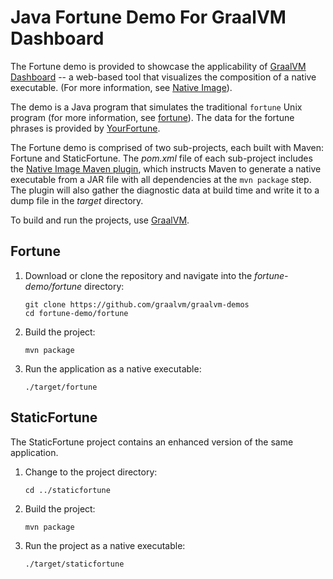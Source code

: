# Java Fortune Demo For GraalVM Dashboard

The Fortune demo is provided to showcase the applicability of [GraalVM Dashboard](https://www.graalvm.org/docs/tools/dashboard/) -- a web-based tool that visualizes the composition of a native executable. (For more information, see [Native Image](https://www.graalvm.org/reference-manual/native-image/)).

The demo is a Java program that simulates the traditional `fortune` Unix program (for more information, see [fortune](https://en.wikipedia.org/wiki/Fortune_(Unix))). The data for the fortune phrases is provided by [YourFortune](https://github.com/your-fortune).

The Fortune demo is comprised of two sub-projects, each built with Maven: Fortune and StaticFortune.
The _pom.xml_ file of each sub-project includes the [Native Image Maven plugin](https://www.graalvm.org/reference-manual/native-image/NativeImageMavenPlugin/), which instructs Maven to generate a native executable from a JAR file with all dependencies at the `mvn package` step.
The plugin will also gather the diagnostic data at build time and write it to a dump file in the _target_ directory.

To build and run the projects, use [GraalVM](https://www.graalvm.org/downloads/).

## Fortune

1. Download or clone the repository and navigate into the _fortune-demo/fortune_ directory:
    ```
    git clone https://github.com/graalvm/graalvm-demos
    cd fortune-demo/fortune
    ```
2. Build the project:
    ```
    mvn package
    ```
3. Run the application as a native executable:
    ```
    ./target/fortune
    ```

## StaticFortune

The StaticFortune project contains an enhanced version of the same application.

1. Change to the project directory:
    ```
    cd ../staticfortune
    ```
2. Build the project:
    ```
    mvn package
    ```
3. Run the project as a native executable:
    ```
    ./target/staticfortune
    ```
